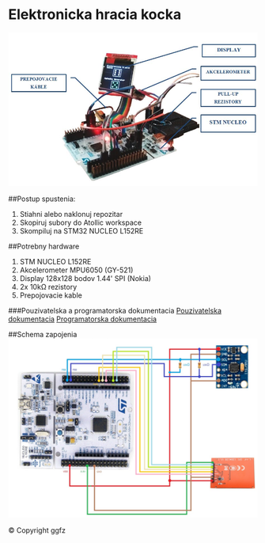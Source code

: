 # Elektronicka hracia kocka

![alt tag](https://github.com/vrs2016/hracia_kocka/blob/master/titleimage.JPG)

##Postup spustenia:
1. Stiahni alebo naklonuj repozitar
2. Skopiruj subory do Atollic workspace
3. Skompiluj na STM32 NUCLEO L152RE

##Potrebny hardware
1. STM NUCLEO L152RE
2. Akcelerometer MPU6050 (GY-521)
3. Display 128x128 bodov 1.44' SPI (Nokia)
4. 2x 10kΩ rezistory
5. Prepojovacie kable

###Pouzivatelska a programatorska dokumentacia
[Pouzivatelska dokumentacia](https://github.com/vrs2016/hracia_kocka/blob/master/Pouzivatelska_dokumentacia.pdf)
[Programatorska dokumentacia](https://github.com/vrs2016/hracia_kocka/blob/master/Programatorska_dokumentacia.pdf)

##Schema zapojenia
![alt tag](https://github.com/vrs2016/hracia_kocka/blob/master/schema.png)

© Copyright ggfz
